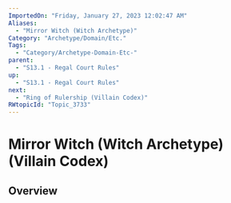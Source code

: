 ```yaml
---
ImportedOn: "Friday, January 27, 2023 12:02:47 AM"
Aliases:
  - "Mirror Witch (Witch Archetype)"
Category: "Archetype/Domain/Etc."
Tags:
  - "Category/Archetype-Domain-Etc-"
parent:
  - "S13.1 - Regal Court Rules"
up:
  - "S13.1 - Regal Court Rules"
next:
  - "Ring of Rulership (Villain Codex)"
RWtopicId: "Topic_3733"
---
```

# Mirror Witch (Witch Archetype) (Villain Codex)
## Overview
